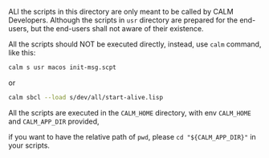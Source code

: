 ALl the scripts in this directory are only meant to be called by CALM Developers. Although the scripts in `usr` directory are prepared for the end-users, but the end-users shall not aware of their existence.

All the scripts should NOT be executed directly, instead, use `calm` command, like this:

```bash
calm s usr macos init-msg.scpt
```

or

```bash
calm sbcl --load s/dev/all/start-alive.lisp
```

All the scripts are executed in the `CALM_HOME` directory,
with env `CALM_HOME` and `CALM_APP_DIR` provided,

if you want to have the relative path of `pwd`, please `cd "${CALM_APP_DIR}"` in your scripts.
